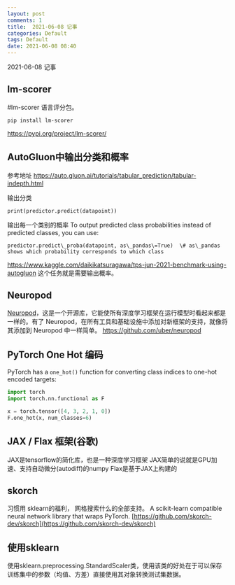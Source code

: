```yaml
---
layout: post
comments: 1
title:  2021-06-08 记事
categories: Default
tags: Default
date: 2021-06-08 08:40
---
```


 2021-06-08 记事

## lm-scorer

#lm-scorer 语言评分包。

```
pip install lm-scorer
```
https://pypi.org/project/lm-scorer/



## AutoGluon中输出分类和概率

参考地址
https://auto.gluon.ai/tutorials/tabular_prediction/tabular-indepth.html

输出分类
```
print(predictor.predict(datapoint))

```

输出每一个类别的概率
To output predicted class probabilities instead of predicted classes, you can use:

```
predictor.predict\_proba(datapoint, as\_pandas\=True)  \# as\_pandas shows which probability corresponds to which class
```

https://www.kaggle.com/daikikatsuragawa/tps-jun-2021-benchmark-using-autogluon 这个任务就是需要输出概率。
## Neuropod
 [Neuropod](https://github.com/uber/neuropod)，这是一个开源库，它能使所有深度学习框架在运行模型时看起来都是一样的。有了 Neuropod，在所有工具和基础设施中添加对新框架的支持，就像将其添加到 Neuropod 中一样简单。
https://github.com/uber/neuropod

## PyTorch One Hot 编码

PyTorch has a `one_hot()` function for converting class indices to one-hot encoded targets:

```python
import torch
import torch.nn.functional as F

x = torch.tensor([4, 3, 2, 1, 0])
F.one_hot(x, num_classes=6)
```


## JAX / Flax 框架(谷歌)

JAX是tensorflow的简化库，也是一种深度学习框架
JAX简单的说就是GPU加速、支持自动微分(autodiff)的numpy
Flax是基于JAX上构建的


## skorch
习惯用 sklearn的福利，
网格搜索什么的全部支持。
A scikit-learn compatible neural network library that wraps PyTorch.
[https://github.com/skorch-dev/skorch](https://github.com/skorch-dev/skorch)


## 使用sklearn

使用sklearn.preprocessing.StandardScaler类，使用该类的好处在于可以保存训练集中的参数（均值、方差）直接使用其对象转换测试集数据。